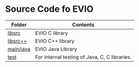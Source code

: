 #  **Source Code fo EVIO**

| Folder       | Contents                                                        
|------------|----------------------------------------------------------------------
| [libsrc](libsrc)       | EVIO C library  |
| [libsrc++](libsrc++)   | EVIO C++ library  |
| [main/java](main/java) | EVIO Java Library  |
| [test](test)           | For internal testing of Java, C, C libraries. |


